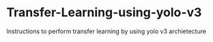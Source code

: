 # Transfer-Learning-using-yolo-v3
Instructions to perform transfer learning by using yolo v3 archietecture
